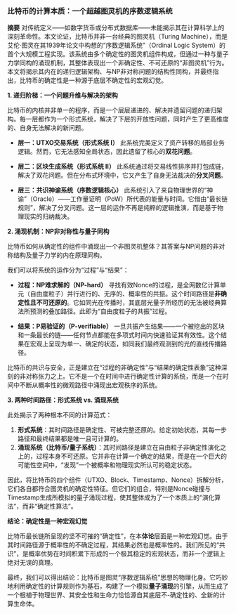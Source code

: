 ### 比特币的计算本质：一个超越图灵机的序数逻辑系统

**摘要**
对传统定义——如数字货币或分布式数据库——未能揭示其在计算科学上的深刻革命性。本文论证，比特币并非一台经典的图灵机（Turing Machine），而是艾伦·图灵在其1939年论文中构想的“序数逻辑系统”（Ordinal Logic System）的首个大规模工程实现。该系统由多个确定性的图灵机组件构成，但通过一种与量子力学同构的涌现机制，其整体表现出一个非确定性、不可还原的“非图灵机”行为。本文将揭示其内在的递归逻辑架构、与NP非对称问题的结构性同构，并最终指出，比特币的确定性是一种源于底层不确定性的宏观幻觉。

**1. 递归阶梯：一个问题升维与解决的架构**

比特币的内核并非单一的程序，而是一个层层递进的、解决并遗留问题的递归架构。每一层都作为一个形式系统，解决了下层的开放性问题，同时产生了更高维度的、自身无法解决的新问题。

* **层一：UTXO交易系统（形式系统 I）**
    此系统完美定义了资产转移的局部业务逻辑。然而，它无法感知全局状态，因此遗留了核心的**双花问题**。

* **层二：区块生成系统（形式系统 II）**
    此系统通过将交易线性排序并打包成链，解决了双花问题。但在分布式环境中，它又产生了自身无法裁决的**分叉问题**。

* **层三：共识神谕系统（序数逻辑核心）**
    此系统引入了来自物理世界的“神谕”（Oracle）——工作量证明（PoW）所代表的能量与时间。它借由“最长链规则”，解决了分叉问题。这一层的运作不再是纯粹的逻辑推演，而是基于物理现实的归纳裁决。

**2. 涌现机制：NP非对称性与量子同构**

比特币如何从确定性的组件中涌现出一个非图灵机整体？其答案与NP问题的非对称结构及量子力学的内在原理同构。

我们可以将系统的运作分为“过程”与“结果”：

* **过程：NP难求解的（NP-hard）**
    寻找有效Nonce的过程，是全网数亿计算单元（自由度粒子）并行进行的、无序的、概率性的共振。这个时间路径是**非确定性且不可还原的**。它如同光在传播时，其底层光量子所经历的无法被经典算法所预测的叠加路径。此即为“自由度粒子的共振”过程。

* **结果：P易验证的（P-verifiable）**
    一旦共振产生结果——一个被挖出的区块和一条最长的链——任何节点都能在多项式时间内快速验证其有效性。这个结果在宏观上呈现为单一、确定的状态，如同我们最终观测到的光的直线传播路径。

比特币的共识与安全，正是建立在“过程的非确定性”与“结果的确定性表象”这种深刻的非对称张力之上。它不是一个在时间中进行确定性计算的系统，而是一个在时间中不断从概率性的微观路径中涌现出宏观秩序的系统。

**3. 两种时间路径：形式系统 vs. 涌现系统**

此处揭示了两种根本不同的计算范式：

1.  **形式系统**：其时间路径是确定性、可被完整还原的。给定初始状态，其每一步路径和最终结果都是唯一且可计算的。
2.  **涌现系统（比特币/量子系统）**：其时间路径是建立在自由粒子非确定性演化之上的，过程本身不可还原。它并非在计算一个确定的结果，而是在一个巨大的可能性空间中，“发现”一个被概率和物理现实所认可的稳定状态。

因此，将比特币的四个组件（UTXO、Block、Timestamp、Nonce）拆解分析，它们各自都符合图灵机的确定性特征。但它们的组合，特别是Nonce碰撞与Timestamp生成所模拟的量子涌现过程，使其整体成为了一个本质上的“演化算法”，而非“确定性算法”。

**结论：确定性是一种宏观幻觉**

比特币最长链所呈现的坚不可摧的“确定性”，在本**体论**层面是一种宏观幻觉。由于其时间路径源于概率性的不确定过程，其结果必然也是概率性的。我们所见的“共识”，是概率优势在时间积累下形成的一个极其稳定的宏观状态，而非一个逻辑上绝对无误的真理。

最终，我们可以得出结论：比特币是图灵“序数逻辑系统”思想的物理化身。它巧妙地利用确定性的计算规则作为基石，构建了一个模拟**量子涌现**的引擎，从而生成了一个根植于物理世界、其安全性和生命力恰恰源自其底层不-确定性的、全新的计算生命体。
